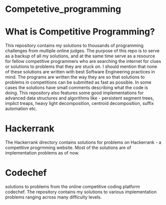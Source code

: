 # Competetive_programming


# What is Competitive Programming?

This repository contains my solutions to thousands of programming challenges from multiple online judges. The purpose of this repo is to serve as a backup of all my solutions, and at the same time serve as a resource for fellow competitive programmers who are searching the internet for clues or solutions to problems that they are stuck on. I should mention that none of these solutions are written with best Software Engineering practices in mind. The programs are written the way they are so that solutions to problems in competitions can be submitted as fast as possible. In some cases the solutions have small comments describing what the code is doing. This repository also features some good implementations for advanced data structures and algorithms like - persistent segment trees, implict treaps, heavy light decomposition, centroid decomposition, suffix automation etc.

# Hackerrank

The Hackerrank directory contains solutions for problems on Hackerrank - a competitive progrmming website. Most of the solutions are of implementation problems as of now.

# Codechef

solutions to problems from the online competitive coding platform codechef. The repository contains my solutions to various implementation problems ranging across many difficulty levels.
